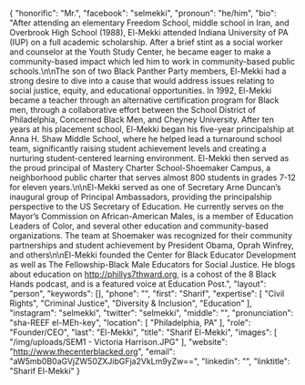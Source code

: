 {
  "honorific": "Mr.",
  "facebook": "selmekki",
  "pronoun": "he/him",
  "bio": "After attending an elementary Freedom School, middle school in Iran, and Overbrook High School (1988), El-Mekki attended Indiana University of PA (IUP) on a full academic scholarship. After a brief stint as a social worker and counselor at the Youth Study Center, he became eager to make a community-based impact which led him to work in community-based public schools.\n\nThe son of two Black Panther Party members, El-Mekki had a strong desire to dive into a cause that would address issues relating to social justice, equity, and educational opportunities. In 1992, El-Mekki became a teacher through an alternative certification program for Black men, through a collaborative effort between the School District of Philadelphia, Concerned Black Men, and Cheyney University. After ten years at his placement school, El-Mekki began his five-year principalship at Anna H. Shaw Middle School, where he helped lead a turnaround school team, significantly raising student achievement levels and creating a nurturing student-centered learning environment. El-Mekki then served as the proud principal of Mastery Charter School-Shoemaker Campus, a neighborhood public charter that serves almost 800 students in grades 7-12 for eleven years.\n\nEl-Mekki served as one of Secretary Arne Duncan’s inaugural group of Principal Ambassadors, providing the principalship perspective to the US Secretary of Education. He currently serves on the Mayor’s Commission on African-American Males, is a member of Education Leaders of Color, and several other education and community-based organizations. The team at Shoemaker was recognized for their community partnerships and student achievement by President Obama, Oprah Winfrey, and others\n\nEl-Mekki founded the Center for Black Educator Development as well as The Fellowship-Black Male Educators for Social Justice. He blogs about education on http://phillys7thward.org, is a cohost of the 8 Black Hands podcast, and is a featured voice at Education Post.",
  "layout": "person",
  "keywords": [],
  "phone": "",
  "first": "Sharif",
  "expertise": [
    "Civil Rights",
    "Criminal Justice",
    "Diversity & Inclusion",
    "Education"
  ],
  "instagram": "selmekki",
  "twitter": "selmekki",
  "middle": "",
  "pronunciation": "sha-REEF el-MEh-key",
  "location": [
    "Philadelphia, PA"
  ],
  "role": "Founder/CEO",
  "last": "El-Mekki",
  "title": "Sharif El-Mekki",
  "images": [
    "/img/uploads/SEM1 - Victoria Harrison.JPG"
  ],
  "website": "http://www.thecenterblacked.org",
  "email": "aW5mb0B0aGVjZW50ZXJibGFja2VkLm9yZw==",
  "linkedin": "",
  "linktitle": "Sharif El-Mekki"
}